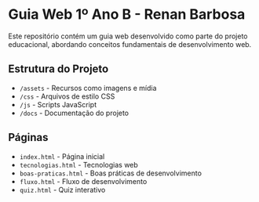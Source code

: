 # Guia Web 1º Ano B - Renan Barbosa

Este repositório contém um guia web desenvolvido como parte do projeto educacional, abordando conceitos fundamentais de desenvolvimento web.

## Estrutura do Projeto

- `/assets` - Recursos como imagens e mídia
- `/css` - Arquivos de estilo CSS
- `/js` - Scripts JavaScript
- `/docs` - Documentação do projeto

## Páginas

- `index.html` - Página inicial
- `tecnologias.html` - Tecnologias web
- `boas-praticas.html` - Boas práticas de desenvolvimento
- `fluxo.html` - Fluxo de desenvolvimento
- `quiz.html` - Quiz interativo

